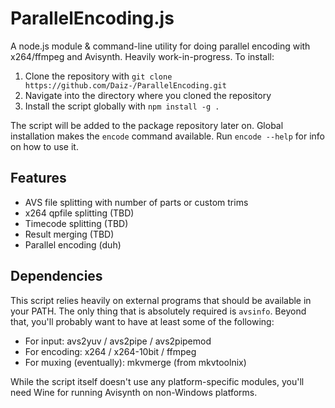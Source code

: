 # ParallelEncoding.js

A node.js module & command-line utility for doing parallel encoding with x264/ffmpeg and Avisynth. Heavily work-in-progress. To install:

1. Clone the repository with `git clone https://github.com/Daiz-/ParallelEncoding.git`
2. Navigate into the directory where you cloned the repository
3. Install the script globally with `npm install -g .`

The script will be added to the package repository later on. Global installation makes the `encode` command available. Run `encode --help` for info on how to use it.

## Features

- AVS file splitting with number of parts or custom trims
- x264 qpfile splitting (TBD)
- Timecode splitting (TBD)
- Result merging (TBD)
- Parallel encoding (duh)

## Dependencies

This script relies heavily on external programs that should be available in your PATH. The only thing that is absolutely required is `avsinfo`. Beyond that, you'll probably want to have at least some of the following:

- For input: avs2yuv / avs2pipe / avs2pipemod
- For encoding: x264 / x264-10bit / ffmpeg
- For muxing (eventually): mkvmerge (from mkvtoolnix)

While the script itself doesn't use any platform-specific modules, you'll need Wine for running Avisynth on non-Windows platforms.